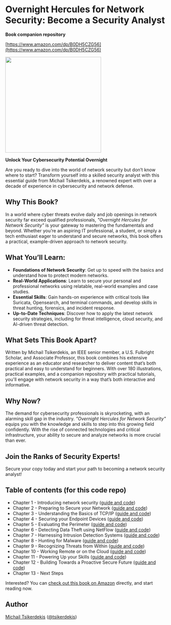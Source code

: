 # Overnight Hercules for Network Security: Become a Security Analyst

**Book companion repository**

[https://www.amazon.com/dp/B0DH5CZG56](https://www.amazon.com/dp/B0DH5CZG56)

[<img src="img/kindle-cover.png" width="300">](https://www.amazon.com/dp/B0DH5CZG56)

**Unlock Your Cybersecurity Potential Overnight**

Are you ready to dive into the world of network security but don’t know where to start? Transform yourself into a skilled security analyst with this essential guide from Michail Tsikerdekis, a renowned expert with over a decade of experience in cybersecurity and network defense.

## Why This Book?

In a world where cyber threats evolve daily and job openings in network security far exceed qualified professionals, *"Overnight Hercules for Network Security"* is your gateway to mastering the fundamentals and beyond. Whether you’re an aspiring IT professional, a student, or simply a tech enthusiast eager to understand and secure networks, this book offers a practical, example-driven approach to network security.

## What You’ll Learn:

- **Foundations of Network Security**: Get up to speed with the basics and understand how to protect modern networks.
- **Real-World Applications**: Learn to secure your personal and professional networks using relatable, real-world examples and case studies.
- **Essential Skills**: Gain hands-on experience with critical tools like Suricata, Opensearch, and terminal commands, and develop skills in threat hunting, forensics, and incident response.
- **Up-to-Date Techniques**: Discover how to apply the latest network security strategies, including for threat intelligence, cloud security, and AI-driven threat detection.

## What Sets This Book Apart?

Written by Michail Tsikerdekis, an IEEE senior member, a U.S. Fulbright Scholar, and Associate Professor, this book combines his extensive experience as an educator and researcher to deliver content that’s both practical and easy to understand for beginners. With over 180 illustrations, practical examples, and a companion repository with practical tutorials, you'll engage with network security in a way that’s both interactive and informative.

## Why Now?

The demand for cybersecurity professionals is skyrocketing, with an alarming skill gap in the industry. *"Overnight Hercules for Network Security"* equips you with the knowledge and skills to step into this growing field confidently. With the rise of connected technologies and critical infrastructure, your ability to secure and analyze networks is more crucial than ever.

## Join the Ranks of Security Experts!

Secure your copy today and start your path to becoming a network security analyst!


## Table of contents (for this code repo)

- Chapter 1 - Introducing network security ([guide and code](./chapter_01/))
- Chapter 2 - Preparing to Secure your Network ([guide and code](./chapter_02/))
- Chapter 3 - Understanding the Basics of TCP/IP ([guide and code](./chapter_03/))
- Chapter 4 - Securing your Endpoint Devices ([guide and code](./chapter_04/))
- Chapter 5 - Evaluating the Perimeter ([guide and code](./chapter_05/))
- Chapter 6 - Detecting Data Theft using NetFlow ([guide and code](./chapter_06/))
- Chapter 7 - Harnessing Intrusion Detection Systems ([guide and code](./chapter_07/))
- Chapter 8 - Hunting for Malware ([guide and code](./chapter_08/))
- Chapter 9 - Recognizing Threats from Within ([guide and code](./chapter_09/))
- Chapter 10 - Working Remote or on the Cloud ([guide and code](./chapter_10/))
- Chapter 11 - Powering Up your Skills ([guide and code](./chapter_11/))
- Chapter 12 - Building Towards a Proactive Secure Future ([guide and code](./chapter_12/))
- Chapter 13 - Next Steps

Interested? You can [check out this book on Amazon](https://www.amazon.com/dp/B0DH5CZG56) directly, and start reading now.

## Author
[Michail Tsikerdekis](https://michael.tsikerdekis.com) ([@tsikerdekis](https://github.com/tsikerdekis))
